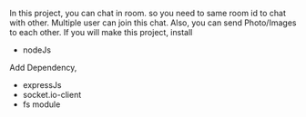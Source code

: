 In this project, you can chat in room. so you need to same room id to chat with other. 
Multiple user can join this chat.
Also, you can send Photo/Images to each other.
If you will make this project, install
- nodeJs

 Add Dependency,
- expressJs
- socket.io-client
- fs module
